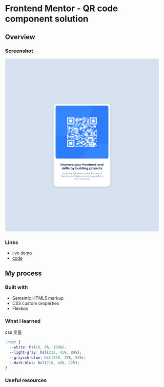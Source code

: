 # Frontend Mentor - QR code component solution

## Overview

### Screenshot

![](./images/qr-code.png)

### Links

- [live demo](https://cyh-qr-code.netlify.app/)
- [code](https://github.com/cyhfe/frontend-mentor/tree/main/qr-code-component-main)

## My process

### Built with

- Semantic HTML5 markup
- CSS custom properties
- Flexbox

### What I learned

css 变量

```css
:root {
  --white: hsl(0, 0%, 100%);
  --light-gray: hsl(212, 45%, 89%);
  --grayish-blue: hsl(220, 15%, 55%);
  --dark-blue: hsl(218, 44%, 22%);
}
```

### Useful resources
